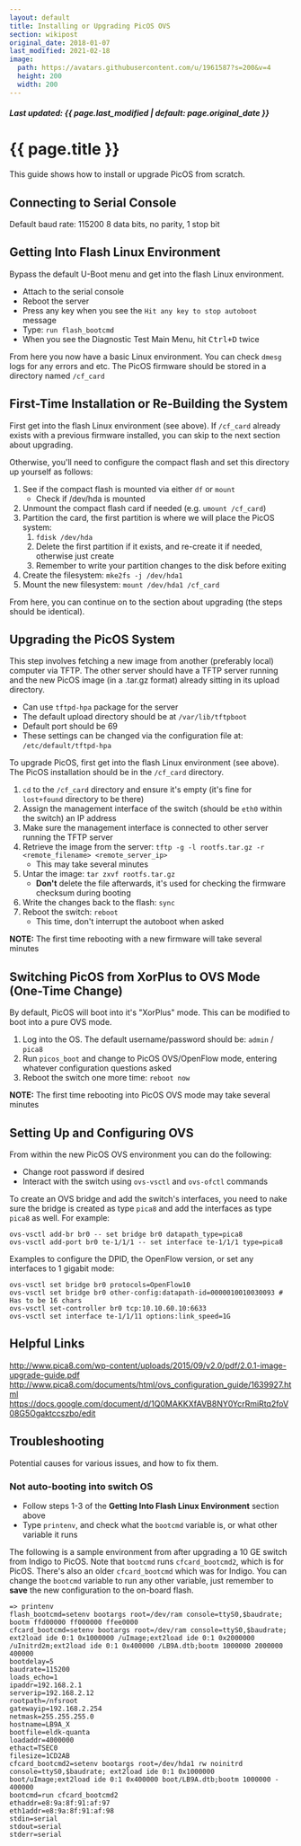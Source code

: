 ```yaml
---
layout: default
title: Installing or Upgrading PicOS OVS
section: wikipost
original_date: 2018-01-07
last_modified: 2021-02-18
image:
  path: https://avatars.githubusercontent.com/u/1961587?s=200&v=4
  height: 200
  width: 200
---
```


##### *Last updated: {{ page.last_modified | default: page.original_date }}*

# {{ page.title }}
This guide shows how to install or upgrade PicOS from scratch.

## Connecting to Serial Console
Default baud rate: 115200
8 data bits, no parity, 1 stop bit

## Getting Into Flash Linux Environment
Bypass the default U-Boot menu and get into the flash Linux environment.
  - Attach to the serial console
  - Reboot the server
  - Press any key when you see the `Hit any key to stop autoboot` message
  - Type: `run flash_bootcmd`
  - When you see the Diagnostic Test Main Menu, hit <kbd>Ctrl+D</kbd> twice

From here you now have a basic Linux environment. You can check `dmesg` logs for any errors and etc. The PicOS firmware should be stored in a directory named `/cf_card`

## First-Time Installation or Re-Building the System
First get into the flash Linux environment (see above). If `/cf_card` already exists with a previous firmware installed, you can skip to the next section about upgrading.

Otherwise, you'll need to configure the compact flash and set this directory up yourself as follows:
1. See if the compact flash is mounted via either `df` or `mount`
    * Check if /dev/hda is mounted
2. Unmount the compact flash card if needed (e.g. `umount /cf_card`)
3. Partition the card, the first partition is where we will place the PicOS system:
    1. `fdisk /dev/hda`
    2. Delete the first partition if it exists, and re-create it if needed, otherwise just create
    3. Remember to write your partition changes to the disk before exiting
4. Create the filesystem: `mke2fs -j /dev/hda1`
5. Mount the new filesystem: `mount /dev/hda1 /cf_card`

From here, you can continue on to the section about upgrading (the steps should be identical).

## Upgrading the PicOS System
This step involves fetching a new image from another (preferably local) computer via TFTP. The other server should have a TFTP server running and the new PicOS image (in a .tar.gz format) already sitting in its upload directory.
  * Can use `tftpd-hpa` package for the server
  * The default upload directory should be at `/var/lib/tftpboot`
  * Default port should be 69
  * These settings can be changed via the configuration file at: `/etc/default/tftpd-hpa`

To upgrade PicOS, first get into the flash Linux environment (see above). The PicOS installation should be in the `/cf_card` directory.
1. `cd` to the `/cf_card` directory and ensure it's empty (it's fine for `lost+found` directory to be there)
2. Assign the management interface of the switch (should be `eth0` within the switch) an IP address
3. Make sure the management interface is connected to other server running the TFTP server
4. Retrieve the image from the server: `tftp -g -l rootfs.tar.gz -r <remote_filename> <remote_server_ip>`
    * This may take several minutes
5. Untar the image: `tar zxvf rootfs.tar.gz`
    * **Don't** delete the file afterwards, it's used for checking the firmware checksum during booting
6. Write the changes back to the flash: `sync`
7. Reboot the switch: `reboot`
    * This time, don't interrupt the autoboot when asked

**NOTE:** The first time rebooting with a new firmware will take several minutes

## Switching PicOS from XorPlus to OVS Mode (One-Time Change)
By default, PicOS will boot into it's "XorPlus" mode. This can be modified to boot into a pure OVS mode.
1. Log into the OS. The default username/password should be: `admin` / `pica8`
2. Run `picos_boot` and change to PicOS OVS/OpenFlow mode, entering whatever configuration questions asked
3. Reboot the switch one more time: `reboot now`

**NOTE:** The first time rebooting into PicOS OVS mode may take several minutes

## Setting Up and Configuring OVS
From within the new PicOS OVS environment you can do the following:
  * Change root password if desired
  * Interact with the switch using `ovs-vsctl` and `ovs-ofctl` commands

To create an OVS bridge and add the switch's interfaces, you need to nake sure the bridge is created as type `pica8` and add the interfaces as type `pica8` as well. For example:
```
ovs-vsctl add-br br0 -- set bridge br0 datapath_type=pica8
ovs-vsctl add-port br0 te-1/1/1 -- set interface te-1/1/1 type=pica8
```

Examples to configure the DPID, the OpenFlow version, or set any interfaces to 1 gigabit mode:
```
ovs-vsctl set bridge br0 protocols=OpenFlow10
ovs-vsctl set bridge br0 other-config:datapath-id=0000010010030093 # Has to be 16 chars
ovs-vsctl set-controller br0 tcp:10.10.60.10:6633
ovs-vsctl set interface te-1/1/11 options:link_speed=1G
```

## Helpful Links
http://www.pica8.com/wp-content/uploads/2015/09/v2.0/pdf/2.0.1-image-upgrade-guide.pdf
http://www.pica8.com/documents/html/ovs_configuration_guide/1639927.html
https://docs.google.com/document/d/1Q0MAKKXfAVB8NY0YcrRmiRtq2foV08G5Ogaktccszbo/edit

## Troubleshooting
Potential causes for various issues, and how to fix them.

### Not auto-booting into switch OS
  * Follow steps 1-3 of the **Getting Into Flash Linux Environment** section above
  * Type `printenv`, and check what the `bootcmd` variable is, or what other variable it runs

The following is a sample environment from after upgrading a 10 GE switch from Indigo to PicOS. Note that `bootcmd` runs `cfcard_bootcmd2`, which is for PicOS. There's also an older `cfcard_bootcmd` which was for Indigo. You can change the `bootcmd` variable to run any other variable, just remember to **save** the new configuration to the on-board flash.
```
=> printenv
flash_bootcmd=setenv bootargs root=/dev/ram console=ttyS0,$baudrate; bootm ffd00000 ff000000 ffee0000
cfcard_bootcmd=setenv bootargs root=/dev/ram console=ttyS0,$baudrate; ext2load ide 0:1 0x1000000 /uImage;ext2load ide 0:1 0x2000000 /uInitrd2m;ext2load ide 0:1 0x400000 /LB9A.dtb;bootm 1000000 2000000 400000
bootdelay=5
baudrate=115200
loads_echo=1
ipaddr=192.168.2.1
serverip=192.168.2.12
rootpath=/nfsroot
gatewayip=192.168.2.254
netmask=255.255.255.0
hostname=LB9A_X
bootfile=eldk-quanta
loadaddr=4000000
ethact=TSEC0
filesize=1CD2AB
cfcard_bootcmd2=setenv bootargs root=/dev/hda1 rw noinitrd console=ttyS0,$baudrate; ext2load ide 0:1 0x1000000 boot/uImage;ext2load ide 0:1 0x400000 boot/LB9A.dtb;bootm 1000000 - 400000
bootcmd=run cfcard_bootcmd2
ethaddr=e8:9a:8f:91:af:97
eth1addr=e8:9a:8f:91:af:98
stdin=serial
stdout=serial
stderr=serial
```

